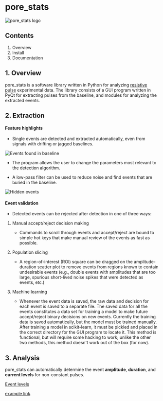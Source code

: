 # pore_stats

![pore_stats logo](https://github.com/tphinkle/pore_stats/blob/master/qt_app/logo.png)


## Contents
1. Overview
2. Install
3. Documentation

## 1. Overview
pore_stats is a software library written in Python for analyzing [resistive pulse](https://en.wikipedia.org/wiki/Tunable_resistive_pulse_sensing) experimental data. The library consists of a GUI program written in PyQt for extracting pulses from the baseline, and modules for analyzing the extracted events.

## 2. Extraction

#### Feature highlights

- Single events are detected and extracted automatically, even from signals with drifting or jagged baselines.

![Events found in baseline](https://github.com/tphinkle/pore_stats/blob/master/qt_app/demo/detected_events_0.png)

- The program allows the user to change the parameters most relevant to the detection algorithm.

- A low-pass filter can be used to reduce noise and find events that are buried in the baseline.

![Hidden events](link)

#### Event validation

- Detected events can be rejected after detection in one of three ways:

1. Manual accept/reject decision making
	- Commands to scroll through events and accept/reject are bound to simple hot keys that make manual review of the events as fast as possible.

2. Population slicing
	- A region-of-interest (ROI) square can be dragged on the amplitude-duration scatter plot to remove events from regions known to contain undesirable events (e.g., double events with amplitudes that are too large, spurious short-lived noise spikes that were detected as events, etc.)

3. Machine learning
	- Whenever the event data is saved, the raw data and decision for each event is saved to a separate file. The saved data for all the events constitutes a data set for training a model to make future accept/reject binary decisions on new events. Currently the training data is saved automatically, but the model must be trained manually. After training a model in scikit-learn, it must be pickled and placed in the correct directory for the GUI program to locate it. This method is functional, but will require some hacking to work; unlike the other two methods, this method doesn't work out of the box (for now).

## 3. Analysis

pore_stats can automatically determine the event __amplitude__, __duration__, and __current levels__ for non-constant pulses.

[Event levels](/figures/20um.png)




[example link](/images/http://example.com/).
